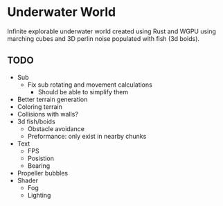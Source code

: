 # Underwater World

Infinite explorable underwater world created using Rust and WGPU using marching cubes and 3D perlin noise populated with fish (3d boids).

## TODO

- Sub
    - Fix sub rotating and movement calculations
        - Should be able to simplify them
- Better terrain generation
- Coloring terrain
- Collisions with walls?
- 3d fish/boids
    - Obstacle avoidance
    - Preformance: only exist in nearby chunks
- Text
    - FPS
    - Posistion
    - Bearing
- Propeller bubbles
- Shader
    - Fog
    - Lighting
